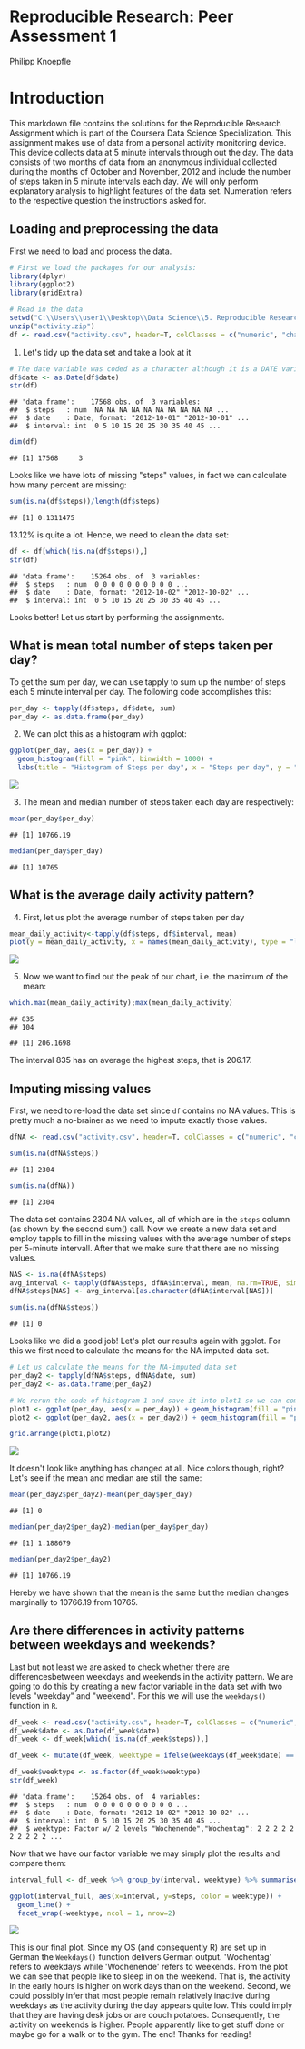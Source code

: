 # Reproducible Research: Peer Assessment 1
Philipp Knoepfle  
# Introduction
This markdown file contains the solutions for the Reproducible Research Assignment which is part of the Coursera Data Science Specialization. This assignment makes use of data from a personal activity monitoring device. This device collects data at 5 minute intervals through out the day. The data consists of two months of data from an anonymous individual collected during the months of October and November, 2012 and include the number of steps taken in 5 minute intervals each day. We will only perform explanatory analysis to highlight features of the data set. Numeration refers to the respective question the instructions asked for.

## Loading and preprocessing the data
First we need to load and process the data.


```r
# First we load the packages for our analysis:
library(dplyr)
library(ggplot2)
library(gridExtra)

# Read in the data
setwd("C:\\Users\\user1\\Desktop\\Data Science\\5. Reproducible Research\\RepData_PeerAssessment1")
unzip("activity.zip")
df <- read.csv("activity.csv", header=T, colClasses = c("numeric", "character", "integer"))
```

1. Let's tidy up the data set and take a look at it

```r
# The date variable was coded as a character although it is a DATE variable
df$date <- as.Date(df$date)
str(df)
```

```
## 'data.frame':	17568 obs. of  3 variables:
##  $ steps   : num  NA NA NA NA NA NA NA NA NA NA ...
##  $ date    : Date, format: "2012-10-01" "2012-10-01" ...
##  $ interval: int  0 5 10 15 20 25 30 35 40 45 ...
```

```r
dim(df)
```

```
## [1] 17568     3
```
Looks like we have lots of missing "steps" values, in fact we can calculate how many percent are missing:

```r
sum(is.na(df$steps))/length(df$steps)
```

```
## [1] 0.1311475
```
13.12% is quite a lot. Hence, we need to clean the data set:


```r
df <- df[which(!is.na(df$steps)),]
str(df)
```

```
## 'data.frame':	15264 obs. of  3 variables:
##  $ steps   : num  0 0 0 0 0 0 0 0 0 0 ...
##  $ date    : Date, format: "2012-10-02" "2012-10-02" ...
##  $ interval: int  0 5 10 15 20 25 30 35 40 45 ...
```
Looks better! Let us start by performing the assignments.

## What is mean total number of steps taken per day?

To get the sum per day, we can use tapply to sum up the number of steps each 5 minute interval per day. The following code accomplishes this:

```r
per_day <- tapply(df$steps, df$date, sum)
per_day <- as.data.frame(per_day)
```

2. We can plot this as a histogram with ggplot:

```r
ggplot(per_day, aes(x = per_day)) +
  geom_histogram(fill = "pink", binwidth = 1000) +
  labs(title = "Histogram of Steps per day", x = "Steps per day", y = " Absolute Frequency")
```

![](PA1_template_files/figure-html/unnamed-chunk-5-1.png)<!-- -->

3. The mean and median number of steps taken each day are respectively:

```r
mean(per_day$per_day)
```

```
## [1] 10766.19
```

```r
median(per_day$per_day)
```

```
## [1] 10765
```

## What is the average daily activity pattern?
4. First, let us plot the average number of steps taken per day

```r
mean_daily_activity<-tapply(df$steps, df$interval, mean)
plot(y = mean_daily_activity, x = names(mean_daily_activity), type = "l", xlab = "5 Minute Interval", main = "Daily Activity Pattern", ylab = "Average number of steps per 5 minute Interval")
```

![](PA1_template_files/figure-html/unnamed-chunk-7-1.png)<!-- -->

5. Now we want to find out the peak of our chart, i.e. the maximum of the mean:

```r
which.max(mean_daily_activity);max(mean_daily_activity)
```

```
## 835 
## 104
```

```
## [1] 206.1698
```
The interval 835 has on average the highest steps, that is 206.17.

## Imputing missing values
First, we need to re-load the data set since `df` contains no NA values. This is pretty much a no-brainer as we need to impute exactly those values.


```r
dfNA <- read.csv("activity.csv", header=T, colClasses = c("numeric", "character", "integer"))

sum(is.na(dfNA$steps))
```

```
## [1] 2304
```

```r
sum(is.na(dfNA))
```

```
## [1] 2304
```
The data set contains 2304 NA values, all of which are in the `steps` column (as shown by the second sum() call. Now we create a new data set and employ tappls to fill in the missing values with the average number of steps per 5-minute intervall. After that we make sure that there are no missing values.


```r
NAS <- is.na(dfNA$steps)
avg_interval <- tapply(dfNA$steps, dfNA$interval, mean, na.rm=TRUE, simplify=TRUE)
dfNA$steps[NAS] <- avg_interval[as.character(dfNA$interval[NAS])]

sum(is.na(dfNA$steps))
```

```
## [1] 0
```
Looks like we did a good job! Let's plot our results again with ggplot. For this we first need to calculate the means for the NA imputed data set.


```r
# Let us calculate the means for the NA-imputed data set
per_day2 <- tapply(dfNA$steps, dfNA$date, sum)
per_day2 <- as.data.frame(per_day2)

# We rerun the code of histogram 1 and save it into plot1 so we can compare it to plot2 which is the histogram of the imputed data set
plot1 <- ggplot(per_day, aes(x = per_day)) + geom_histogram(fill = "pink", binwidth = 1000) + labs(title = "Histogram of Steps per day", x = "Steps per day", y = " Absolute Frequency")
plot2 <- ggplot(per_day2, aes(x = per_day2)) + geom_histogram(fill = "purple", binwidth = 1000) + labs(title = "Histogram of Steps per day", x = "Steps per day", y = " Absolute Frequency")

grid.arrange(plot1,plot2)
```

![](PA1_template_files/figure-html/unnamed-chunk-11-1.png)<!-- -->

It doesn't look like anything has changed at all. Nice colors though, right? Let's see if the mean and median are still the same:


```r
mean(per_day2$per_day2)-mean(per_day$per_day)
```

```
## [1] 0
```

```r
median(per_day2$per_day2)-median(per_day$per_day)
```

```
## [1] 1.188679
```

```r
median(per_day2$per_day2)
```

```
## [1] 10766.19
```
Hereby we have shown that the mean is the same but the median changes marginally to 10766.19 from 10765.

## Are there differences in activity patterns between weekdays and weekends?
Last but not least we are asked to check whether there are differencesbetween weekdays and weekends in the activity pattern. 
We are going to do this by creating a new factor variable in the data set with two levels "weekday" and "weekend". For this we will use the `weekdays()` function in `R`.


```r
df_week <- read.csv("activity.csv", header=T, colClasses = c("numeric", "character", "integer"))
df_week$date <- as.Date(df_week$date)
df_week <- df_week[which(!is.na(df_week$steps)),]

df_week <- mutate(df_week, weektype = ifelse(weekdays(df_week$date) == "Samstag" | weekdays(df_week$date) == "Sonntag", "Wochenende", "Wochentag"))

df_week$weektype <- as.factor(df_week$weektype)
str(df_week)
```

```
## 'data.frame':	15264 obs. of  4 variables:
##  $ steps   : num  0 0 0 0 0 0 0 0 0 0 ...
##  $ date    : Date, format: "2012-10-02" "2012-10-02" ...
##  $ interval: int  0 5 10 15 20 25 30 35 40 45 ...
##  $ weektype: Factor w/ 2 levels "Wochenende","Wochentag": 2 2 2 2 2 2 2 2 2 2 ...
```

Now that we have our factor variable we may simply plot the results and compare them:

```r
interval_full <- df_week %>% group_by(interval, weektype) %>% summarise(steps=mean(steps))

ggplot(interval_full, aes(x=interval, y=steps, color = weektype)) +
  geom_line() +
  facet_wrap(~weektype, ncol = 1, nrow=2)
```

![](PA1_template_files/figure-html/unnamed-chunk-14-1.png)<!-- -->

This is our final plot. Since my OS (and consequently R) are set up in German the `Weekdays()` function delivers German output. 'Wochentag' refers to weekdays while 'Wochenende' refers to weekends. From the plot we can see that people like to sleep in on the weekend. That is, the activity in the early hours is higher on work days than on the weekend. Second, we could possibly infer that most people remain relatively inactive during weekdays as the activity during the day appears quite low. This could imply that they are having desk jobs or are couch potatoes. Consequently, the activity on weekends is higher. People apparently like to get stuff done or maybe go for a walk or to the gym. The end! Thanks for reading!


